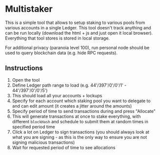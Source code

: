 # Multistaker

This is a simple tool that allows to setup staking to various pools from various accounts in a single Ledger.
This tool doesn't track anything and can be run locally (download the html + js and just open it local browser). Everything that tool stores is stored in local storage.

For additional privacy (paranoia level 100), run personal node should be used to query blockchain data (e.g. hide RPC requests).

## Instructions

1. Open the tool
2. Define Ledger path range to load (e.g. 44'/397'/0'/0'/1' - 44'/397'/0'/0'/5')
3. This should load all your accounts + lockups
4. Specify for each account which staking pool you want to delegate to and can edit amount (it creates a jitter around the amounts)
5. Specify period of time to send transactions during and press "Allocate"
6. This will generate transactions at once to stake everything, with different `blockHash` and schedule to submit them at random times in specified period time
6. Click a lot on Ledger to sign transactions (you should always look at what you are signing - as this is the only way to ensure you are not signing malicious transactions)
7. Wait for requested period of time to see allocations

